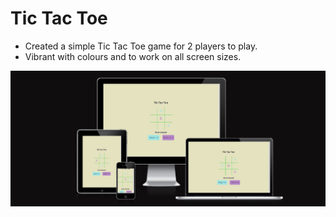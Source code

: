 # Tic Tac Toe

- Created a simple Tic Tac Toe game for 2 players to play. 
- Vibrant with colours and to work on all screen sizes. 

![multiscreen size](/assets/multiscreen-image.png)
